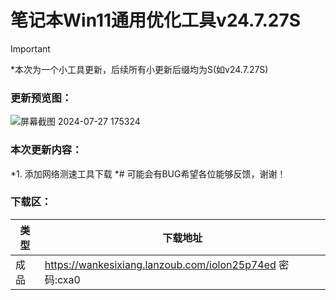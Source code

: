 # 笔记本Win11通用优化工具v24.7.27S

> [!IMPORTANT]
> *本次为一个小工具更新，后续所有小更新后缀均为S(如v24.7.27S)



### 更新预览图：
![屏幕截图 2024-07-27 175324](https://github.com/user-attachments/assets/4e2efd24-40e5-4cda-bd0c-c046599ee19d)




### 本次更新内容：
*1. 添加网络测速工具下载
*# 可能会有BUG希望各位能够反馈，谢谢！


### 下载区：


| 类型      | 下载地址 |
| ----------- | ----------- |
| 成品  |https://wankesixiang.lanzoub.com/iolon25p74ed 密码:cxa0       |